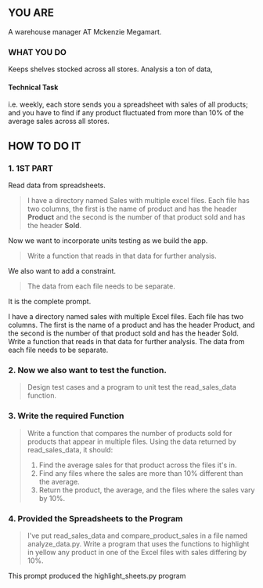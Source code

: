 ## YOU ARE 
A warehouse manager AT Mckenzie Megamart. 
### WHAT YOU DO
Keeps shelves stocked across all stores. Analysis a ton of data, 
#### Technical Task
i.e. weekly, each store sends you a spreadsheet with sales of all products; and you have to find if any product fluctuated from more than 10% of the average sales across all stores.   

## HOW TO DO IT
### 1\. 1ST PART
Read data from spreadsheets. 

> I have a directory named Sales with multiple excel files. Each file has two columns, the first is the name of product and has the header **Product** and the second is the number of that product sold and has the header **Sold**.

Now we want to incorporate units testing as we build the app. 

> Write a function that reads in that data for further analysis. 

We also want to add a constraint. 

> The data from each file needs to be separate. 

It is the complete prompt.

I have a directory named sales with multiple Excel files. Each file has two columns. The first is the name of a product and has the header Product, and the second is the number of that product sold and has the header Sold. Write a function that reads in that data for further analysis. The data from each file needs to be separate.

### 2\. Now we also want to test the function. 
> Design test cases and a program to unit test the read_sales_data function.

### 3\. Write the required Function
> Write a function that compares the number of products sold for products that appear in multiple files. Using the data returned by read_sales_data, it should:
> 1. Find the average sales for that product across the files it's in.
> 2. Find any files where the sales are more than 10% different than the average.
> 3. Return the product, the average, and the files where the sales vary by 10%.

### 4\. Provided the Spreadsheets to the Program
> I've put read_sales_data and compare_product_sales in a file named analyze_data.py. Write a program that uses the functions to highlight in yellow any product in one of the Excel files with sales differing by 10%.

This prompt produced the highlight_sheets.py program
